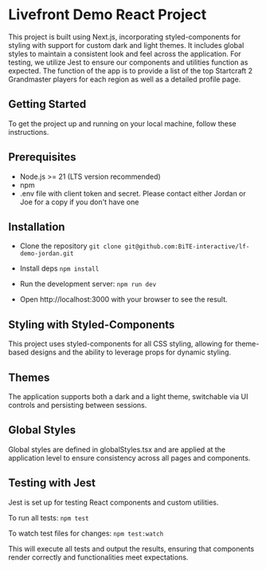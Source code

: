 # Livefront Demo React Project

This project is built using Next.js, incorporating styled-components for styling with support for custom dark and light themes. It includes global styles to maintain a consistent look and feel across the application. For testing, we utilize Jest to ensure our components and utilities function as expected. The function of the app is to provide a list of the top Startcraft 2 Grandmaster players for each region as well as a detailed profile page.

## Getting Started
To get the project up and running on your local machine, follow these instructions.

## Prerequisites
- Node.js >= 21 (LTS version recommended)
- npm
- .env file with client token and secret. Please contact either Jordan or Joe for a copy if you don't have one

## Installation
- Clone the repository
```git clone git@github.com:BiTE-interactive/lf-demo-jordan.git```

- Install deps
```npm install```

- Run the development server:
```npm run dev```

- Open http://localhost:3000 with your browser to see the result.

## Styling with Styled-Components
This project uses styled-components for all CSS styling, allowing for theme-based designs and the ability to leverage props for dynamic styling.

## Themes
The application supports both a dark and a light theme, switchable via UI controls and persisting between sessions.

## Global Styles
Global styles are defined in globalStyles.tsx and are applied at the application level to ensure consistency across all pages and components.

## Testing with Jest
Jest is set up for testing React components and custom utilities.

To run all tests:
```npm test```

To watch test files for changes:
```npm test:watch```

This will execute all tests and output the results, ensuring that components render correctly and functionalities meet expectations.

